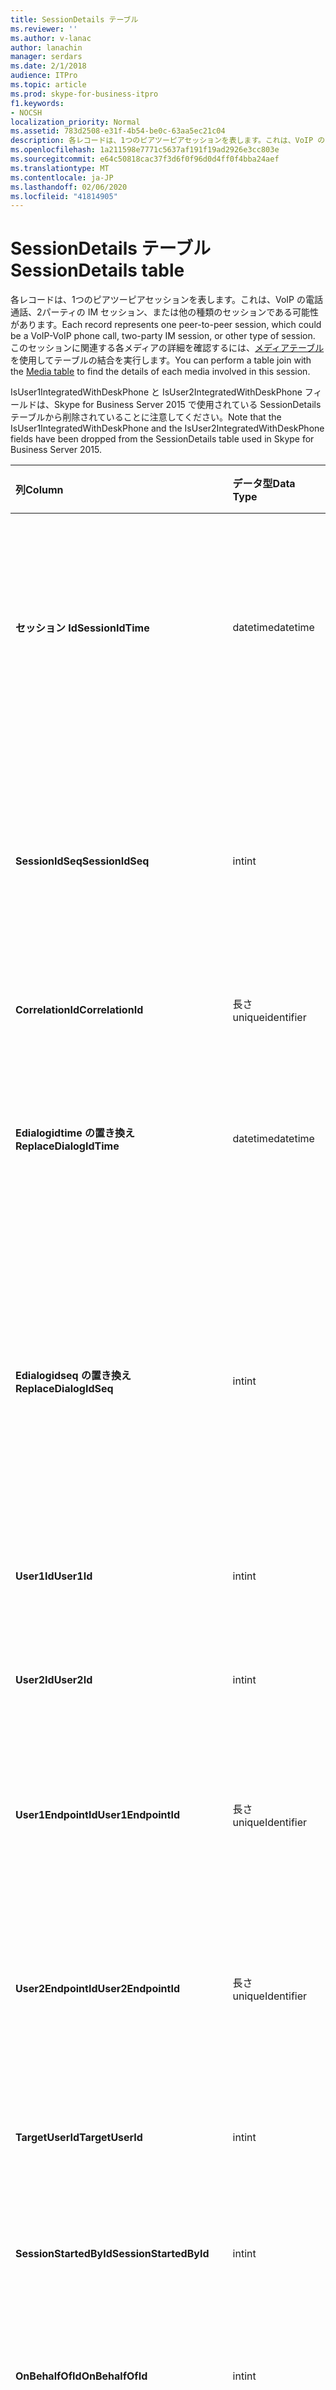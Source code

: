```yaml
---
title: SessionDetails テーブル
ms.reviewer: ''
ms.author: v-lanac
author: lanachin
manager: serdars
ms.date: 2/1/2018
audience: ITPro
ms.topic: article
ms.prod: skype-for-business-itpro
f1.keywords:
- NOCSH
localization_priority: Normal
ms.assetid: 783d2508-e31f-4b54-be0c-63aa5ec21c04
description: 各レコードは、1つのピアツーピアセッションを表します。これは、VoIP の電話通話、2パーティの IM セッション、または他の種類のセッションである可能性があります。 このセッションに関連する各メディアの詳細を確認するには、メディアテーブルを使用してテーブルの結合を実行します。
ms.openlocfilehash: 1a211598e7771c5637af191f19ad2926e3cc803e
ms.sourcegitcommit: e64c50818cac37f3d6f0f96d0d4ff0f4bba24aef
ms.translationtype: MT
ms.contentlocale: ja-JP
ms.lasthandoff: 02/06/2020
ms.locfileid: "41814905"
---
```

# <a name="sessiondetails-table"></a><span data-ttu-id="336c6-104">SessionDetails テーブル</span><span class="sxs-lookup"><span data-stu-id="336c6-104">SessionDetails table</span></span>
 
<span data-ttu-id="336c6-105">各レコードは、1つのピアツーピアセッションを表します。これは、VoIP の電話通話、2パーティの IM セッション、または他の種類のセッションである可能性があります。</span><span class="sxs-lookup"><span data-stu-id="336c6-105">Each record represents one peer-to-peer session, which could be a VoIP-VoIP phone call, two-party IM session, or other type of session.</span></span> <span data-ttu-id="336c6-106">このセッションに関連する各メディアの詳細を確認するには、[メディアテーブル](media.md)を使用してテーブルの結合を実行します。</span><span class="sxs-lookup"><span data-stu-id="336c6-106">You can perform a table join with the [Media table](media.md) to find the details of each media involved in this session.</span></span>
  
<span data-ttu-id="336c6-107">IsUser1IntegratedWithDeskPhone と IsUser2IntegratedWithDeskPhone フィールドは、Skype for Business Server 2015 で使用されている SessionDetails テーブルから削除されていることに注意してください。</span><span class="sxs-lookup"><span data-stu-id="336c6-107">Note that the IsUser1IntegratedWithDeskPhone and the IsUser2IntegratedWithDeskPhone fields have been dropped from the SessionDetails table used in Skype for Business Server 2015.</span></span>
  
|<span data-ttu-id="336c6-108">**列**</span><span class="sxs-lookup"><span data-stu-id="336c6-108">**Column**</span></span>|<span data-ttu-id="336c6-109">**データ型**</span><span class="sxs-lookup"><span data-stu-id="336c6-109">**Data Type**</span></span>|<span data-ttu-id="336c6-110">**キー/インデックス**</span><span class="sxs-lookup"><span data-stu-id="336c6-110">**Key/Index**</span></span>|<span data-ttu-id="336c6-111">**詳細**</span><span class="sxs-lookup"><span data-stu-id="336c6-111">**Details**</span></span>|
|:-----|:-----|:-----|:-----|
|<span data-ttu-id="336c6-112">**セッション Id**</span><span class="sxs-lookup"><span data-stu-id="336c6-112">**SessionIdTime**</span></span> <br/> |<span data-ttu-id="336c6-113">datetime</span><span class="sxs-lookup"><span data-stu-id="336c6-113">datetime</span></span>  <br/> |<span data-ttu-id="336c6-114">プライマリ、外部</span><span class="sxs-lookup"><span data-stu-id="336c6-114">Primary, Foreign</span></span>  <br/> |<span data-ttu-id="336c6-115">セッション要求の時刻。</span><span class="sxs-lookup"><span data-stu-id="336c6-115">Time of session request.</span></span> <span data-ttu-id="336c6-116">セッションを一意に識別するために**Sessionidseq**と組み合わせて使用されます。</span><span class="sxs-lookup"><span data-stu-id="336c6-116">Used in conjunction with **SessionIdSeq** to uniquely identify a session.</span></span> <span data-ttu-id="336c6-117">詳細については、「 [Skype For Business Server 2015 のダイアログ一覧](dialogs.md)」を参照してください。</span><span class="sxs-lookup"><span data-stu-id="336c6-117">See the [Dialogs table in Skype for Business Server 2015](dialogs.md) for more information.</span></span> <br/> |
|<span data-ttu-id="336c6-118">**SessionIdSeq**</span><span class="sxs-lookup"><span data-stu-id="336c6-118">**SessionIdSeq**</span></span> <br/> |<span data-ttu-id="336c6-119">int</span><span class="sxs-lookup"><span data-stu-id="336c6-119">int</span></span>  <br/> |<span data-ttu-id="336c6-120">プライマリ、外部</span><span class="sxs-lookup"><span data-stu-id="336c6-120">Primary, Foreign</span></span>  <br/> |<span data-ttu-id="336c6-121">セッションを識別する ID 番号。</span><span class="sxs-lookup"><span data-stu-id="336c6-121">ID number to identify the session.</span></span> <span data-ttu-id="336c6-122">セッションを一意に識別するために**Sessionidtime**と組み合わせて使用されます。 \* 詳細については、「 [Skype for business Server 2015 のダイアログテーブル](dialogs.md)」を参照してください。</span><span class="sxs-lookup"><span data-stu-id="336c6-122">Used in conjunction with **SessionIdTime** to uniquely identify a session.\* See the [Dialogs table in Skype for Business Server 2015](dialogs.md) for more information.</span></span> <br/> |
|<span data-ttu-id="336c6-123">**CorrelationId**</span><span class="sxs-lookup"><span data-stu-id="336c6-123">**CorrelationId**</span></span> <br/> |<span data-ttu-id="336c6-124">長さ</span><span class="sxs-lookup"><span data-stu-id="336c6-124">uniqueidentifier</span></span>  <br/> ||<span data-ttu-id="336c6-125">複数のセッションを関連付けるための GUID。</span><span class="sxs-lookup"><span data-stu-id="336c6-125">A GUID to correlate multiple sessions.</span></span>  <br/> |
|<span data-ttu-id="336c6-126">**Edialogidtime の置き換え**</span><span class="sxs-lookup"><span data-stu-id="336c6-126">**ReplaceDialogIdTime**</span></span> <br/> |<span data-ttu-id="336c6-127">datetime</span><span class="sxs-lookup"><span data-stu-id="336c6-127">datetime</span></span>  <br/> |<span data-ttu-id="336c6-128">外部</span><span class="sxs-lookup"><span data-stu-id="336c6-128">Foreign</span></span>  <br/> |<span data-ttu-id="336c6-129">現在のセッションによって置き換えられたダイアログを識別する ID 番号。</span><span class="sxs-lookup"><span data-stu-id="336c6-129">ID number to identify the dialog which was replaced by current session.</span></span> <span data-ttu-id="336c6-130">詳細については、「 [Skype For Business Server 2015 のダイアログ一覧](dialogs.md)」を参照してください。</span><span class="sxs-lookup"><span data-stu-id="336c6-130">See the [Dialogs table in Skype for Business Server 2015](dialogs.md) for more information.</span></span> <br/> |
|<span data-ttu-id="336c6-131">**Edialogidseq の置き換え**</span><span class="sxs-lookup"><span data-stu-id="336c6-131">**ReplaceDialogIdSeq**</span></span> <br/> |<span data-ttu-id="336c6-132">int</span><span class="sxs-lookup"><span data-stu-id="336c6-132">int</span></span>  <br/> |<span data-ttu-id="336c6-133">外部</span><span class="sxs-lookup"><span data-stu-id="336c6-133">Foreign</span></span>  <br/> |<span data-ttu-id="336c6-134">セッションを識別する ID 番号。</span><span class="sxs-lookup"><span data-stu-id="336c6-134">ID number to identify the session.</span></span> <span data-ttu-id="336c6-135">このセッションによって置き換えられるセッションを一意に識別するために、**代替の操作と組み合わせ**て使います。</span><span class="sxs-lookup"><span data-stu-id="336c6-135">Used in conjunction with **ReplacesDialogIdTime** to uniquely identify a session that is replaced by this session.</span></span> <span data-ttu-id="336c6-136">詳細については、「 [Skype For Business Server 2015 のダイアログ一覧](dialogs.md)」を参照してください。</span><span class="sxs-lookup"><span data-stu-id="336c6-136">See the [Dialogs table in Skype for Business Server 2015](dialogs.md) for more information.</span></span> <br/> |
|<span data-ttu-id="336c6-137">**User1Id**</span><span class="sxs-lookup"><span data-stu-id="336c6-137">**User1Id**</span></span> <br/> |<span data-ttu-id="336c6-138">int</span><span class="sxs-lookup"><span data-stu-id="336c6-138">int</span></span>  <br/> |<span data-ttu-id="336c6-139">外部</span><span class="sxs-lookup"><span data-stu-id="336c6-139">Foreign</span></span>  <br/> |<span data-ttu-id="336c6-140">セッションの1人のユーザーの ID です。</span><span class="sxs-lookup"><span data-stu-id="336c6-140">ID of one user in the session.</span></span> <span data-ttu-id="336c6-141">詳細については、「ユーザー」の[表](users.md)を参照してください。</span><span class="sxs-lookup"><span data-stu-id="336c6-141">See the [Users table](users.md) for more information.</span></span> <br/> |
|<span data-ttu-id="336c6-142">**User2Id**</span><span class="sxs-lookup"><span data-stu-id="336c6-142">**User2Id**</span></span> <br/> |<span data-ttu-id="336c6-143">int</span><span class="sxs-lookup"><span data-stu-id="336c6-143">int</span></span>  <br/> |<span data-ttu-id="336c6-144">外部</span><span class="sxs-lookup"><span data-stu-id="336c6-144">Foreign</span></span>  <br/> |<span data-ttu-id="336c6-145">セッション内の他のユーザーの ID です。</span><span class="sxs-lookup"><span data-stu-id="336c6-145">ID of the other user in the session.</span></span> <span data-ttu-id="336c6-146">詳細については、「ユーザー」の[表](users.md)を参照してください。</span><span class="sxs-lookup"><span data-stu-id="336c6-146">See the [Users table](users.md) for more information.</span></span> <br/> |
|<span data-ttu-id="336c6-147">**User1EndpointId**</span><span class="sxs-lookup"><span data-stu-id="336c6-147">**User1EndpointId**</span></span> <br/> |<span data-ttu-id="336c6-148">長さ</span><span class="sxs-lookup"><span data-stu-id="336c6-148">uniqueIdentifier</span></span>  <br/> ||<span data-ttu-id="336c6-149">セッションの最初のユーザーによって使用されるエンドポイントを示す GUID。</span><span class="sxs-lookup"><span data-stu-id="336c6-149">GUID that identifies the endpoint used by the first user in the session.</span></span>  <br/> <span data-ttu-id="336c6-150">このフィールドは、Microsoft Lync Server 2013 で導入されました。</span><span class="sxs-lookup"><span data-stu-id="336c6-150">This field was introduced in Microsoft Lync Server 2013.</span></span>  <br/> |
|<span data-ttu-id="336c6-151">**User2EndpointId**</span><span class="sxs-lookup"><span data-stu-id="336c6-151">**User2EndpointId**</span></span> <br/> |<span data-ttu-id="336c6-152">長さ</span><span class="sxs-lookup"><span data-stu-id="336c6-152">uniqueIdentifier</span></span>  <br/> ||<span data-ttu-id="336c6-153">セッション内の2番目のユーザーによって使用されるエンドポイントを識別する GUID。</span><span class="sxs-lookup"><span data-stu-id="336c6-153">GUID that identifies the endpoint used by the second user in the session.</span></span>  <br/> <span data-ttu-id="336c6-154">このフィールドは、Microsoft Lync Server 2013 で導入されました。</span><span class="sxs-lookup"><span data-stu-id="336c6-154">This field was introduced in Microsoft Lync Server 2013.</span></span>  <br/> |
|<span data-ttu-id="336c6-155">**TargetUserId**</span><span class="sxs-lookup"><span data-stu-id="336c6-155">**TargetUserId**</span></span> <br/> |<span data-ttu-id="336c6-156">int</span><span class="sxs-lookup"><span data-stu-id="336c6-156">int</span></span>  <br/> |<span data-ttu-id="336c6-157">外部</span><span class="sxs-lookup"><span data-stu-id="336c6-157">Foreign</span></span>  <br/> |<span data-ttu-id="336c6-158">SIP 要求の元の To ユーザーの URI。</span><span class="sxs-lookup"><span data-stu-id="336c6-158">The original To user URI in the SIP request.</span></span> <span data-ttu-id="336c6-159">詳細については、「ユーザー」の[表](users.md)を参照してください。</span><span class="sxs-lookup"><span data-stu-id="336c6-159">see the [Users table](users.md) for more information.</span></span> <br/> |
|<span data-ttu-id="336c6-160">**SessionStartedById**</span><span class="sxs-lookup"><span data-stu-id="336c6-160">**SessionStartedById**</span></span> <br/> |<span data-ttu-id="336c6-161">int</span><span class="sxs-lookup"><span data-stu-id="336c6-161">int</span></span>  <br/> |<span data-ttu-id="336c6-162">外部</span><span class="sxs-lookup"><span data-stu-id="336c6-162">Foreign</span></span>  <br/> |<span data-ttu-id="336c6-163">セッションを開始したユーザーの ID です。</span><span class="sxs-lookup"><span data-stu-id="336c6-163">ID of the user who started the session.</span></span> <span data-ttu-id="336c6-164">詳細については、「ユーザー」の[表](users.md)を参照してください。</span><span class="sxs-lookup"><span data-stu-id="336c6-164">See the [Users table](users.md) for more information.</span></span> <br/> |
|<span data-ttu-id="336c6-165">**OnBehalfOfId**</span><span class="sxs-lookup"><span data-stu-id="336c6-165">**OnBehalfOfId**</span></span> <br/> |<span data-ttu-id="336c6-166">int</span><span class="sxs-lookup"><span data-stu-id="336c6-166">int</span></span>  <br/> |<span data-ttu-id="336c6-167">外部</span><span class="sxs-lookup"><span data-stu-id="336c6-167">Foreign</span></span>  <br/> |<span data-ttu-id="336c6-168">発信者が代理としているユーザーの ID を示します。</span><span class="sxs-lookup"><span data-stu-id="336c6-168">Indicates the ID of the user of who the caller is on behalf.</span></span> <span data-ttu-id="336c6-169">詳細については、「ユーザー」の[表](users.md)を参照してください。</span><span class="sxs-lookup"><span data-stu-id="336c6-169">See the [Users table](users.md) for more information.</span></span> <br/> |
|<span data-ttu-id="336c6-170">**ReferredById**</span><span class="sxs-lookup"><span data-stu-id="336c6-170">**ReferredById**</span></span> <br/> |<span data-ttu-id="336c6-171">int</span><span class="sxs-lookup"><span data-stu-id="336c6-171">int</span></span>  <br/> |<span data-ttu-id="336c6-172">外部</span><span class="sxs-lookup"><span data-stu-id="336c6-172">Foreign</span></span>  <br/> |<span data-ttu-id="336c6-173">通話を参照するユーザーの ID です。</span><span class="sxs-lookup"><span data-stu-id="336c6-173">ID of the user by who the call is referred.</span></span> <span data-ttu-id="336c6-174">詳細については、「ユーザー」の[表](users.md)を参照してください。</span><span class="sxs-lookup"><span data-stu-id="336c6-174">See the [Users table](users.md) for more information.</span></span> <br/> |
|<span data-ttu-id="336c6-175">**ServerId**</span><span class="sxs-lookup"><span data-stu-id="336c6-175">**ServerId**</span></span> <br/> |<span data-ttu-id="336c6-176">int</span><span class="sxs-lookup"><span data-stu-id="336c6-176">int</span></span>  <br/> |<span data-ttu-id="336c6-177">外部</span><span class="sxs-lookup"><span data-stu-id="336c6-177">Foreign</span></span>  <br/> |<span data-ttu-id="336c6-178">このセッションで使用するフロントエンドサーバーの ID です。</span><span class="sxs-lookup"><span data-stu-id="336c6-178">ID of the front-end server used for this session.</span></span> <span data-ttu-id="336c6-179">詳細については、「Servers」の[表](servers.md)を参照してください。</span><span class="sxs-lookup"><span data-stu-id="336c6-179">See the [Servers table](servers.md) for more information.</span></span> <br/> |
|<span data-ttu-id="336c6-180">**PoolId**</span><span class="sxs-lookup"><span data-stu-id="336c6-180">**PoolId**</span></span> <br/> |<span data-ttu-id="336c6-181">int</span><span class="sxs-lookup"><span data-stu-id="336c6-181">int</span></span>  <br/> |<span data-ttu-id="336c6-182">外部</span><span class="sxs-lookup"><span data-stu-id="336c6-182">Foreign</span></span>  <br/> |<span data-ttu-id="336c6-183">セッションがキャプチャされたプールの ID です。</span><span class="sxs-lookup"><span data-stu-id="336c6-183">ID of the pool in which the session was captured.</span></span> <span data-ttu-id="336c6-184">詳細については、「プール」の[表](pools.md)を参照してください。</span><span class="sxs-lookup"><span data-stu-id="336c6-184">See the [Pools table](pools.md) for more information.</span></span> <br/> |
|<span data-ttu-id="336c6-185">**ContentTypeID**</span><span class="sxs-lookup"><span data-stu-id="336c6-185">**ContentTypeID**</span></span> <br/> |<span data-ttu-id="336c6-186">int</span><span class="sxs-lookup"><span data-stu-id="336c6-186">int</span></span>  <br/> |<span data-ttu-id="336c6-187">外部</span><span class="sxs-lookup"><span data-stu-id="336c6-187">Foreign</span></span>  <br/> |<span data-ttu-id="336c6-188">セッションで使用されるコンテンツタイプ。</span><span class="sxs-lookup"><span data-stu-id="336c6-188">Content type used in the session.</span></span> <span data-ttu-id="336c6-189">詳細については、「 [Skype For Business Server 2015 の ContentTypes テーブル](contenttypes.md)」を参照してください。</span><span class="sxs-lookup"><span data-stu-id="336c6-189">See the [ContentTypes table in Skype for Business Server 2015](contenttypes.md) for more information.</span></span> <br/> |
|<span data-ttu-id="336c6-190">**User1ClientVerId**</span><span class="sxs-lookup"><span data-stu-id="336c6-190">**User1ClientVerId**</span></span> <br/> |<span data-ttu-id="336c6-191">int</span><span class="sxs-lookup"><span data-stu-id="336c6-191">int</span></span>  <br/> |<span data-ttu-id="336c6-192">外部</span><span class="sxs-lookup"><span data-stu-id="336c6-192">Foreign</span></span>  <br/> |<span data-ttu-id="336c6-193">User1 が使用するクライアントのバージョン。</span><span class="sxs-lookup"><span data-stu-id="336c6-193">Client version used by User1.</span></span> <span data-ttu-id="336c6-194">詳細については、「 [Skype For Business Server 2015 の Clientversions](clientversions.md) 」の表を参照してください。</span><span class="sxs-lookup"><span data-stu-id="336c6-194">See the [ClientVersions table in Skype for Business Server 2015](clientversions.md) for more information.</span></span> <br/> |
|<span data-ttu-id="336c6-195">**User2ClientVerId**</span><span class="sxs-lookup"><span data-stu-id="336c6-195">**User2ClientVerId**</span></span> <br/> |<span data-ttu-id="336c6-196">int</span><span class="sxs-lookup"><span data-stu-id="336c6-196">int</span></span>  <br/> |<span data-ttu-id="336c6-197">外部</span><span class="sxs-lookup"><span data-stu-id="336c6-197">Foreign</span></span>  <br/> |<span data-ttu-id="336c6-198">User2 が使用するクライアントのバージョン。</span><span class="sxs-lookup"><span data-stu-id="336c6-198">Client version used by User2.</span></span> <span data-ttu-id="336c6-199">詳細については、「 [Skype For Business Server 2015 の Clientversions](clientversions.md) 」の表を参照してください。</span><span class="sxs-lookup"><span data-stu-id="336c6-199">See the [ClientVersions table in Skype for Business Server 2015](clientversions.md) for more information.</span></span> <br/> |
|<span data-ttu-id="336c6-200">**User1EdgeServerid**</span><span class="sxs-lookup"><span data-stu-id="336c6-200">**User1EdgeServerid**</span></span> <br/> |<span data-ttu-id="336c6-201">int</span><span class="sxs-lookup"><span data-stu-id="336c6-201">int</span></span>  <br/> |<span data-ttu-id="336c6-202">外部</span><span class="sxs-lookup"><span data-stu-id="336c6-202">Foreign</span></span>  <br/> |<span data-ttu-id="336c6-203">User1 で使用されるエッジサーバー。</span><span class="sxs-lookup"><span data-stu-id="336c6-203">Edge Server used by User1.</span></span> <span data-ttu-id="336c6-204">詳細については、「 [Skype For Business Server 2015 の EdgeServers テーブル](edgeservers.md)」を参照してください。</span><span class="sxs-lookup"><span data-stu-id="336c6-204">See the [EdgeServers table in Skype for Business Server 2015](edgeservers.md) for more information.</span></span> <br/> |
|<span data-ttu-id="336c6-205">**User2EdgeServerid**</span><span class="sxs-lookup"><span data-stu-id="336c6-205">**User2EdgeServerid**</span></span> <br/> |<span data-ttu-id="336c6-206">int</span><span class="sxs-lookup"><span data-stu-id="336c6-206">int</span></span>  <br/> |<span data-ttu-id="336c6-207">外部</span><span class="sxs-lookup"><span data-stu-id="336c6-207">Foreign</span></span>  <br/> |<span data-ttu-id="336c6-208">User2 によって使用されるエッジサーバー。</span><span class="sxs-lookup"><span data-stu-id="336c6-208">Edge Server used by User2.</span></span> <span data-ttu-id="336c6-209">詳細については、「 [Skype For Business Server 2015 の EdgeServers テーブル](edgeservers.md)」を参照してください。</span><span class="sxs-lookup"><span data-stu-id="336c6-209">See the [EdgeServers table in Skype for Business Server 2015](edgeservers.md) for more information.</span></span> <br/> |
|<span data-ttu-id="336c6-210">**IsUser1Internal**</span><span class="sxs-lookup"><span data-stu-id="336c6-210">**IsUser1Internal**</span></span> <br/> |<span data-ttu-id="336c6-211">bit</span><span class="sxs-lookup"><span data-stu-id="336c6-211">bit</span></span>  <br/> ||<span data-ttu-id="336c6-212">User1 が内部からログオンしているかどうかを示します。</span><span class="sxs-lookup"><span data-stu-id="336c6-212">Whether User1 is logged on from internal or not.</span></span>  <br/> |
|<span data-ttu-id="336c6-213">**IsUser2Internal**</span><span class="sxs-lookup"><span data-stu-id="336c6-213">**IsUser2Internal**</span></span> <br/> |<span data-ttu-id="336c6-214">bit</span><span class="sxs-lookup"><span data-stu-id="336c6-214">bit</span></span>  <br/> ||<span data-ttu-id="336c6-215">User2 が内部からログオンしているかどうかを示します。</span><span class="sxs-lookup"><span data-stu-id="336c6-215">Whether User2 is logged on from internal or not.</span></span>  <br/> |
|<span data-ttu-id="336c6-216">**InviteTime**</span><span class="sxs-lookup"><span data-stu-id="336c6-216">**InviteTime**</span></span> <br/> |<span data-ttu-id="336c6-217">datetime</span><span class="sxs-lookup"><span data-stu-id="336c6-217">datetime</span></span>  <br/> ||<span data-ttu-id="336c6-218">最初の招待要求の時刻。</span><span class="sxs-lookup"><span data-stu-id="336c6-218">The time of the first INVITE request.</span></span> <span data-ttu-id="336c6-219">通常、このフィールドは、セッションの最初の INVITE メッセージから生成されたデータによって設定されます。</span><span class="sxs-lookup"><span data-stu-id="336c6-219">This field is typically populated by data generated from the initial INVITE message in the session.</span></span> <span data-ttu-id="336c6-220">招待メッセージがない場合は、最初に関連する SIP メッセージ (BYE、キャンセル、メッセージ、または情報) の日付と時刻がフィールドに設定されています。</span><span class="sxs-lookup"><span data-stu-id="336c6-220">If there is no INVITE message then the field is populated with the date and time of the first relevant SIP message (BYE, CANCEL, MESSAGE, or INFO).</span></span> <span data-ttu-id="336c6-221">通常、このフィールドは、セッションの最初の INVITE メッセージから生成されたデータによって設定されます。</span><span class="sxs-lookup"><span data-stu-id="336c6-221">This field is typically populated by data generated from the initial INVITE message in the session.</span></span> <span data-ttu-id="336c6-222">招待メッセージがない場合は、最初に関連する SIP メッセージ (BYE、キャンセル、メッセージ、または情報) の日付と時刻がフィールドに設定されています。</span><span class="sxs-lookup"><span data-stu-id="336c6-222">If there is no INVITE message then the field is populated with the date and time of the first relevant SIP message (BYE, CANCEL, MESSAGE, or INFO).</span></span>  <br/> |
|<span data-ttu-id="336c6-223">**ResponseTime**</span><span class="sxs-lookup"><span data-stu-id="336c6-223">**ResponseTime**</span></span> <br/> |<span data-ttu-id="336c6-224">datetime</span><span class="sxs-lookup"><span data-stu-id="336c6-224">datetime</span></span>  <br/> ||<span data-ttu-id="336c6-225">最初の招待メッセージに対する応答の時刻。</span><span class="sxs-lookup"><span data-stu-id="336c6-225">The time of the response to the first INVITE message.</span></span> <span data-ttu-id="336c6-226">通常、このフィールドは、セッションの最初の INVITE メッセージから生成されたデータによって設定されます。</span><span class="sxs-lookup"><span data-stu-id="336c6-226">This field is typically populated by data generated from the initial INVITE message in the session.</span></span> <span data-ttu-id="336c6-227">招待メッセージがない場合は、最初に関連する SIP メッセージ (BYE、キャンセル、メッセージ、または情報) の日付と時刻がフィールドに設定されています。</span><span class="sxs-lookup"><span data-stu-id="336c6-227">If there is no INVITE message then the field is populated with the date and time of the first relevant SIP message (BYE, CANCEL, MESSAGE, or INFO).</span></span>  <br/> |
|<span data-ttu-id="336c6-228">**返信**</span><span class="sxs-lookup"><span data-stu-id="336c6-228">**ResponseCode**</span></span> <br/> |<span data-ttu-id="336c6-229">int</span><span class="sxs-lookup"><span data-stu-id="336c6-229">int</span></span>  <br/> ||<span data-ttu-id="336c6-230">セッション招待状への SIP 応答コード。</span><span class="sxs-lookup"><span data-stu-id="336c6-230">SIP response code to the session invitation.</span></span> <span data-ttu-id="336c6-231">通常、このフィールドは、セッションの最初の INVITE メッセージから生成されたデータによって設定されます。</span><span class="sxs-lookup"><span data-stu-id="336c6-231">This field is typically populated by data generated from the initial INVITE message in the session.</span></span> <span data-ttu-id="336c6-232">招待メッセージがない場合は、最初に関連する SIP メッセージ (BYE、キャンセル、メッセージ、または情報) の日付と時刻がフィールドに設定されています。</span><span class="sxs-lookup"><span data-stu-id="336c6-232">If there is no INVITE message then the field is populated with the date and time of the first relevant SIP message (BYE, CANCEL, MESSAGE, or INFO).</span></span>  <br/> |
|<span data-ttu-id="336c6-233">**DiagnosticId**</span><span class="sxs-lookup"><span data-stu-id="336c6-233">**DiagnosticId**</span></span> <br/> |<span data-ttu-id="336c6-234">int</span><span class="sxs-lookup"><span data-stu-id="336c6-234">int</span></span>  <br/> ||<span data-ttu-id="336c6-235">SIP ヘッダーからキャプチャされた診断 ID。</span><span class="sxs-lookup"><span data-stu-id="336c6-235">Diagnostic ID captured from SIP header.</span></span>  <br/> |
|<span data-ttu-id="336c6-236">**CallPriority**</span><span class="sxs-lookup"><span data-stu-id="336c6-236">**CallPriority**</span></span> <br/> |<span data-ttu-id="336c6-237">int</span><span class="sxs-lookup"><span data-stu-id="336c6-237">int</span></span>  <br/> |<span data-ttu-id="336c6-238">外部</span><span class="sxs-lookup"><span data-stu-id="336c6-238">Foreign</span></span>  <br/> |<span data-ttu-id="336c6-239">通話の優先度。</span><span class="sxs-lookup"><span data-stu-id="336c6-239">Call priority.</span></span> <span data-ttu-id="336c6-240">詳細については、「 [Skype For Business Server 2015 の Callpriorities テーブル](callpriorities.md)」を参照してください。</span><span class="sxs-lookup"><span data-stu-id="336c6-240">See the [CallPriorities table in Skype for Business Server 2015](callpriorities.md) for more information.</span></span> <br/> |
|<span data-ttu-id="336c6-241">**User1MessageCount**</span><span class="sxs-lookup"><span data-stu-id="336c6-241">**User1MessageCount**</span></span> <br/> |<span data-ttu-id="336c6-242">int</span><span class="sxs-lookup"><span data-stu-id="336c6-242">int</span></span>  <br/> ||<span data-ttu-id="336c6-243">セッション中に User1 から送信されたメッセージの数です。</span><span class="sxs-lookup"><span data-stu-id="336c6-243">Number of messages sent by User1 during the session.</span></span>  <br/> |
|<span data-ttu-id="336c6-244">**User2MessageCount**</span><span class="sxs-lookup"><span data-stu-id="336c6-244">**User2MessageCount**</span></span> <br/> |<span data-ttu-id="336c6-245">int</span><span class="sxs-lookup"><span data-stu-id="336c6-245">int</span></span>  <br/> ||<span data-ttu-id="336c6-246">セッション中に User2 から送信されたメッセージの数です。</span><span class="sxs-lookup"><span data-stu-id="336c6-246">Number of messages sent by User2 during the session.</span></span>  <br/> |
|<span data-ttu-id="336c6-247">**セッション終了時刻**</span><span class="sxs-lookup"><span data-stu-id="336c6-247">**SessionEndTime**</span></span> <br/> |<span data-ttu-id="336c6-248">datetime</span><span class="sxs-lookup"><span data-stu-id="336c6-248">datetime</span></span>  <br/> ||<span data-ttu-id="336c6-249">セッションの終了時。</span><span class="sxs-lookup"><span data-stu-id="336c6-249">Time at the end of the session.</span></span>  <br/> |
|<span data-ttu-id="336c6-250">**MediaTypes**</span><span class="sxs-lookup"><span data-stu-id="336c6-250">**MediaTypes**</span></span> <br/> |<span data-ttu-id="336c6-251">int</span><span class="sxs-lookup"><span data-stu-id="336c6-251">int</span></span>  <br/> ||<span data-ttu-id="336c6-252">このセッションのメディアの種類を示すビットセット。</span><span class="sxs-lookup"><span data-stu-id="336c6-252">A bit set that indicates the media type of this session.</span></span> <span data-ttu-id="336c6-253">表示される型の定義を次に示します。</span><span class="sxs-lookup"><span data-stu-id="336c6-253">Listed are the definitions of the types:</span></span>  <br/> <span data-ttu-id="336c6-254">1-IM</span><span class="sxs-lookup"><span data-stu-id="336c6-254">1- IM</span></span>  <br/> <span data-ttu-id="336c6-255">2-FILE_TRANSFER</span><span class="sxs-lookup"><span data-stu-id="336c6-255">2- FILE_TRANSFER</span></span>  <br/> <span data-ttu-id="336c6-256">4-REMOTE_ASSISTANCE</span><span class="sxs-lookup"><span data-stu-id="336c6-256">4- REMOTE_ASSISTANCE</span></span>  <br/> <span data-ttu-id="336c6-257">8 APP_SHARING</span><span class="sxs-lookup"><span data-stu-id="336c6-257">8- APP_SHARING</span></span>  <br/> <span data-ttu-id="336c6-258">16-オーディオ</span><span class="sxs-lookup"><span data-stu-id="336c6-258">16- AUDIO</span></span>  <br/> <span data-ttu-id="336c6-259">32-ビデオ</span><span class="sxs-lookup"><span data-stu-id="336c6-259">32- VIDEO</span></span>  <br/> <span data-ttu-id="336c6-260">64-APP_INVITE</span><span class="sxs-lookup"><span data-stu-id="336c6-260">64- APP_INVITE</span></span>  <br/> |
|<span data-ttu-id="336c6-261">**User1Flag**</span><span class="sxs-lookup"><span data-stu-id="336c6-261">**User1Flag**</span></span> <br/> |<span data-ttu-id="336c6-262">smallint</span><span class="sxs-lookup"><span data-stu-id="336c6-262">smallint</span></span>  <br/> ||<span data-ttu-id="336c6-263">User1 属性を示すビットセット。</span><span class="sxs-lookup"><span data-stu-id="336c6-263">A bit set that indicates the User1 attributes.</span></span> <span data-ttu-id="336c6-264">次の属性定義が表示されます。</span><span class="sxs-lookup"><span data-stu-id="336c6-264">The following attribute definitions are listed:</span></span>  <br/> <span data-ttu-id="336c6-265">0x01-デスクトップ電話と統合</span><span class="sxs-lookup"><span data-stu-id="336c6-265">0x01 - Integrated with desktop phone</span></span>  <br/> |
|<span data-ttu-id="336c6-266">**User2Flag**</span><span class="sxs-lookup"><span data-stu-id="336c6-266">**User2Flag**</span></span> <br/> |<span data-ttu-id="336c6-267">smallint</span><span class="sxs-lookup"><span data-stu-id="336c6-267">smallint</span></span>  <br/> ||<span data-ttu-id="336c6-268">User2 の属性を示すビットセット。</span><span class="sxs-lookup"><span data-stu-id="336c6-268">A bit set that indicates the User2 attributes.</span></span> <span data-ttu-id="336c6-269">次の属性定義が表示されます。</span><span class="sxs-lookup"><span data-stu-id="336c6-269">The following attribute definitions are listed:</span></span>  <br/> <span data-ttu-id="336c6-270">0x01-デスクトップ電話と統合</span><span class="sxs-lookup"><span data-stu-id="336c6-270">0x01 - Integrated with desktop phone</span></span>  <br/> |
|<span data-ttu-id="336c6-271">**CallFlag**</span><span class="sxs-lookup"><span data-stu-id="336c6-271">**CallFlag**</span></span> <br/> |<span data-ttu-id="336c6-272">smallint</span><span class="sxs-lookup"><span data-stu-id="336c6-272">smallint</span></span>  <br/> ||<span data-ttu-id="336c6-273">呼び出し属性を示すビットセット。</span><span class="sxs-lookup"><span data-stu-id="336c6-273">A bit set that indicates the call attributes.</span></span> <span data-ttu-id="336c6-274">次の属性定義が表示されます。</span><span class="sxs-lookup"><span data-stu-id="336c6-274">The following attribute definitions are listed:</span></span>  <br/> <span data-ttu-id="336c6-275">0x01-再試行セッション</span><span class="sxs-lookup"><span data-stu-id="336c6-275">0x01 - Retried Session</span></span>  <br/> <span data-ttu-id="336c6-276">0x02-応答グループの代理としてエージェントによって発信された通話</span><span class="sxs-lookup"><span data-stu-id="336c6-276">0x02 - A call made by agent on behalf of a response group</span></span>  <br/> |
|<span data-ttu-id="336c6-277">**処理**</span><span class="sxs-lookup"><span data-stu-id="336c6-277">**Processed**</span></span> <br/> |<span data-ttu-id="336c6-278">bit</span><span class="sxs-lookup"><span data-stu-id="336c6-278">bit</span></span>  <br/> ||<span data-ttu-id="336c6-279">監視サービスで内部的に使用されます。</span><span class="sxs-lookup"><span data-stu-id="336c6-279">For internal use by the Monitoring service.</span></span>  <br/> <span data-ttu-id="336c6-280">このフィールドは、Microsoft Lync Server 2013 で導入されました。</span><span class="sxs-lookup"><span data-stu-id="336c6-280">This field was introduced in Microsoft Lync Server 2013.</span></span>  <br/> |
|<span data-ttu-id="336c6-281">**LastModifiedTime**</span><span class="sxs-lookup"><span data-stu-id="336c6-281">**LastModifiedTime**</span></span> <br/> |<span data-ttu-id="336c6-282">Datetime</span><span class="sxs-lookup"><span data-stu-id="336c6-282">Datetime</span></span>  <br/> ||<span data-ttu-id="336c6-283">監視サービスで内部的に使用されます。</span><span class="sxs-lookup"><span data-stu-id="336c6-283">For internal use by the Monitoring service.</span></span>  <br/> <span data-ttu-id="336c6-284">このフィールドは、Skype for Business Server 2015 で導入されました。</span><span class="sxs-lookup"><span data-stu-id="336c6-284">This field was introduced in Skype for Business Server 2015.</span></span>  <br/> |
   
<span data-ttu-id="336c6-285">\*ほとんどのセッションでは、SessionIdSeq の値は1になります。</span><span class="sxs-lookup"><span data-stu-id="336c6-285">\* For most sessions, SessionIdSeq will have the value of 1.</span></span> <span data-ttu-id="336c6-286">複数のセッションが同時に開始された場合は、1つのセッションの SessionIdSeq は1、それ以外の場合は2となります。</span><span class="sxs-lookup"><span data-stu-id="336c6-286">If multiple sessions start at exactly the same time, the SessionIdSeq for one will be 1, for another will be 2, and so on.</span></span>
  

